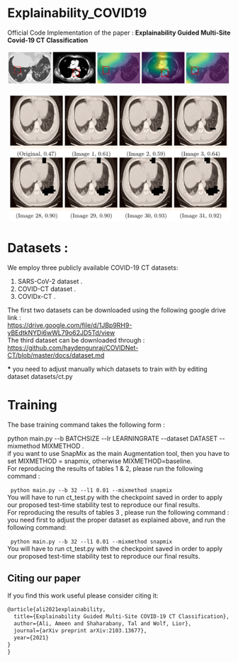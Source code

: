 # Explainability_COVID19
Official Code Implementation of the paper : <b> Explainability Guided Multi-Site Covid-19 CT Classification </b>
<p align="center">
  <img  src="https://raw.githubusercontent.com/AmeenAli/Explainability_COVID19/main/images/1.png?token=ABU4KO77VHNAIZ6BNB5IYWLAVT2DC">
</p>
<p align="center">
  <img src="https://raw.githubusercontent.com/AmeenAli/Explainability_COVID19/main/images/2.png?token=ABU4KO7Z6EDS7XFREHHU4LLAVT2GY">
</p>

# Datasets :
We employ three publicly available COVID-19 CT datasets:
1. SARS-CoV-2 dataset .
2. COVID-CT dataset .
3. COVIDx-CT .

The first two datasets can be downloaded using the following google drive link :
<br>
https://drive.google.com/file/d/1JBp9RH9-yBEdtkNYDi6wWL79o62JD5Td/view
<br>
The third dataset can be downloaded through :
<br>
https://github.com/haydengunraj/COVIDNet-CT/blob/master/docs/dataset.md
<br>

<b>*</b> you need to adjust manually which datasets to train with by editing dataset datasets/ct.py

# Training

The base training command takes the following form :

python main.py --b BATCHSIZE --lr LEARNINGRATE --dataset DATASET --mixmethod MIXMETHOD .
<br>
if you want to use SnapMix as the main Augmentation tool, then you have to set MIXMETHOD = snapmix, otherwise MIXMETHOD=baseline.
<br>
 For reproducing the results of tables 1 & 2, please run the following command :
  
  <code> python main.py --b 32 --l1 0.01 --mixmethod snapmix </code>
  <br>
  You will have to run ct_test.py with the checkpoint saved in order to apply our proposed test-time stability test to reproduce our final results.
  <br>
 For reproducing the results of tables 3 , please run the following command :
 you need first to adjust the proper dataset as explained above, and run the following command:
  
  <code> python main.py --b 32 --l1 0.01 --mixmethod snapmix </code>
  <br>
    You will have to run ct_test.py with the checkpoint saved in order to apply our proposed test-time stability test to reproduce our final results.


## Citing our paper
If you find this work useful please consider citing it:
```
@article{ali2021explainability,
  title={Explainability Guided Multi-Site COVID-19 CT Classification},
  author={Ali, Ameen and Shaharabany, Tal and Wolf, Lior},
  journal={arXiv preprint arXiv:2103.13677},
  year={2021}
}
}
```
